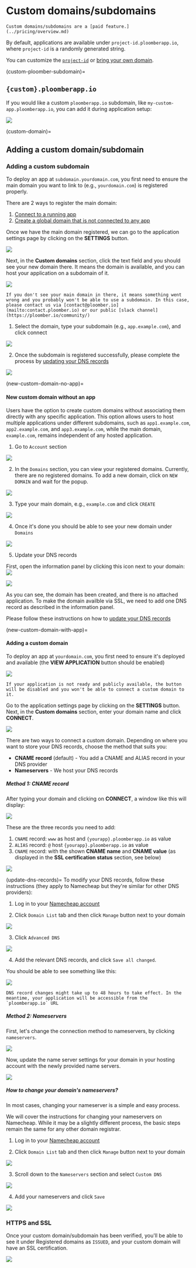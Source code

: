 # Custom domains/subdomains

```{important}
Custom domains/subdomains are a [paid feature.](../pricing/overview.md)
```

By default, applications are available under `project-id.ploomberapp.io`, where `project-id` is a randomly generated string.

You can customize the [`project-id`](custom-ploomber-subdomain) or [bring your own domain](custom-domain).

(custom-ploomber-subdomain)=
## `{custom}.ploomberapp.io`

If you would like a custom `ploomberapp.io` subdomain, like `my-custom-app.ploomberapp.io`, you can add it during application setup:

![](../static/custom-domains/custom-names.png)


(custom-domain)=
## Adding a custom domain/subdomain

### Adding a custom subdomain

To deploy an app at `subdomain.yourdomain.com`, you first need to ensure the main domain you want to link to (e.g., `yourdomain.com`) is registered properly. 

There are 2 ways to register the main domain:

1. [Connect to a running app](new-custom-domain-with-app)
2. [Create a global domain that is not connected to any app](new-custom-domain-no-app)

Once we have the main domain registered, we can go to the application settings page by clicking on the **SETTINGS** button. 

![](../static/custom-domains/view-application.png)


Next, in the **Custom domains** section, click the text field and you should see your new domain there. It means the domain is available, and you can host your application on a subdomain of it.

![](../static/custom-domains/subdomain-settings.png)


```{warning}
If you don't see your main domain in there, it means something went wrong and you probably won't be able to use a subdomain. In this case, please contact us via [contact@ploomber.io](mailto:contact.ploomber.io) or our public [slack channel](https://ploomber.io/community/)
```


1. Select the domain, type your subdomain (e.g., `app.example.com`), and click connect

![](../static/custom-domains/subdomain-settings-selected.png)

2. Once the subdomain is registered successfully, please complete the process by [updating your DNS records](update-dns-records)

![](../static/custom-domains/subdomain-dns.png)


(new-custom-domain-no-app)=
#### New custom domain without an app 

Users have the option to create custom domains without associating them directly with any specific application. This option allows users to host multiple applications under different subdomains, such as `app1.example.com`, `app2.example.com`, and `app3.example.com`, while the main domain, `example.com`, remains independent of any hosted application.

1. Go to `Account` section 

![](../static/custom-domains/navigation-bar.png)

2. In the `Domains` section, you can view your registered domains. Currently, there are no registered domains.
To add a new domain, click on `NEW DOMAIN` and wait for the popup.

![](../static/custom-domains/domains-section.png)

3. Type your main domain, e.g., `example.com` and click `CREATE`

![](../static/custom-domains/new-global-domain-popup.png)

4. Once it's done you should be able to see your new domain under `Domains`

![](../static/custom-domains/domains-section-with-domain.png)

5. Update your DNS records

First, open the information panel by clicking this icon next to your domain: ![](../static/custom-domains/info-icon.png)

![](../static/custom-domains/global-domains-sidebar.png)

As you can see, the domain has been created, and there is no attached application.
To make the domain availble via SSL, we need to add one DNS record as described in the information panel.

Please follow these instructions on how to [update your DNS records](update-dns-records)


(new-custom-domain-with-app)=
#### Adding a custom domain

To deploy an app at `yourdomain.com`, you first need to ensure it's deployed and available (the **VIEW APPLICATION** button should be enabled)

![](../static/custom-domains/view-application.png)

```{warning}
If your application is not ready and publicly available, the button will be disabled and you won't be able to connect a custom domain to it.
```

Go to the application settings page by clicking on the **SETTINGS** button. Next, in the **Custom domains** section, enter your domain name and click **CONNECT**.

![](../static/custom-domains/custom-domains-section.png)

There are two ways to connect a custom domain. Depending on where you want to store your DNS records, choose the method that suits you:

* **CNAME record** (default) - You add a CNAME and ALIAS record in your DNS provider
* **Nameservers** - We host your DNS records



##### Method 1: CNAME record

After typing your domain and clicking on **CONNECT**, a window like this will display:

![](../static/custom-domains/pointing-change-dns-records.png)


These are the three records you need to add:

1. `CNAME` record: `www` as host and `{yourapp}.ploomberapp.io` as value
2. `ALIAS` record: `@` host `{yourapp}.ploomberapp.io` as value
3. `CNAME` record: with the shown **CNAME name** and **CNAME value** (as displayed in the **SSL certification status** section, see below)

![](../static/custom-domains/ssl-cname-record.png)

(update-dns-records)=
To modify your DNS records, follow these instructions (they apply to Namecheap but they're similar for other DNS providers):

1. Log in to your [Namecheap account](https://www.namecheap.com/)

2. Click `Domain List` tab and then click `Manage` button next to your domain

![](../static/custom-domains/namecheap-domains.png)

3. Click `Advanced DNS`

![](../static/custom-domains/namecheap-advanced-dns.png)

4. Add the relevant DNS records, and click `Save all changed`.

You should be able to see something like this:

![](../static/custom-domains/namecheap-updated-dns-records.png)


```{important}
DNS record changes might take up to 48 hours to take effect. In the meantime, your application will be accessible from the `ploomberapp.io` URL
```

##### Method 2: Nameservers

First, let's change the connection method to nameservers, by clicking `nameservers`.

![](../static/custom-domains/change-to-nameservers.png)


Now, update the name server settings for your domain in your hosting account with the newly provided name servers.

![](../static/custom-domains/nameservers.png)


##### How to change your domain's nameservers?

In most cases, changing your nameserver is a simple and easy process. 

We will cover the instructions for changing your nameservers on Namecheap. While it may be a slightly different process, the basic steps remain the same for any other domain registrar.

1. Log in to your [Namecheap account](https://www.namecheap.com/)

2. Click `Domain List` tab and then click `Manage` button next to your domain

![](../static/custom-domains/namecheap-domains.png)

3. Scroll down to the `Nameservers` section and select `Custom DNS`

![](../static/custom-domains/namecheap-select-custom-dns.png)

4. Add your nameservers and click `Save`

![](../static/custom-domains/namecheap-save-nameservers.png)


### HTTPS and SSL

Once your custom domain/subdomain has been verified, you'll be able to see it under Registered domains as `ISSUED`, and your custom domain will have an SSL certification.

![](../static/custom-domains/verified.png)

